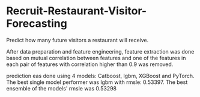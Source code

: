 # Recruit-Restaurant-Visitor-Forecasting
Predict how many future visitors a restaurant will receive.

After data preparation and feature engineering, feature extraction was done based on mutual correlation between features and one of the features in each pair of features with correlation higher than 0.9 was removed.

prediction eas done using 4 models: Catboost, lgbm, XGBoost and PyTorch. The best single model performer was lgbm with rmsle: 0.53397. The best ensemble of the models' rmsle was 0.53298 
